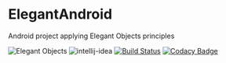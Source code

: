 # ElegantAndroid

Android project applying Elegant Objects principles

![Elegant Objects](https://www.elegantobjects.org/badge.svg)
![intellij-idea](https://www.elegantobjects.org/intellij-idea.svg)
[![Build Status](https://app.bitrise.io/app/4b269ce2e4a54a10/status.svg?token=cB1XomN4oEA59zjl1ijlig&branch=master)](https://app.bitrise.io/app/4b269ce2e4a54a10)
[![Codacy Badge](https://api.codacy.com/project/badge/Grade/d7359fec6496408995789436543473d9)](https://www.codacy.com/manual/romain-rochegude_2/elegant-android?utm_source=github.com&amp;utm_medium=referral&amp;utm_content=RoRoche/elegant-android&amp;utm_campaign=Badge_Grade)
